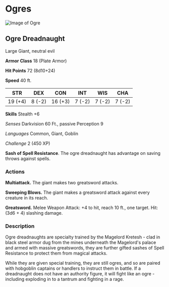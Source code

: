 # Ogres

![Image of Ogre](https://media-waterdeep.cursecdn.com/avatars/thumbnails/0/285/242/315/636252770535203221.jpeg)

## Ogre Dreadnaught


Large Giant, neutral evil

**Armor Class** 18 (Plate Armor)

**Hit Points** 72 (8d10+24)

**Speed** 40 ft.

STR | DEX | CON | INT | WIS | CHA| 
------------ | ------------- | ------------- | ------------- | ------------- | -------------
19 (+4) | 8 (-2) | 16 (+3) | 7 (-2) | 7 (-2) | 7 (-2)

**Skills** Stealth +6

*Senses* Darkvision 60 Ft., passive Perception 9

*Languages* Common, Giant, Goblin

*Challenge* 2 (450 XP)

**Sash of Spell Resistance**. The ogre dreadnaught has advantage on saving throws against spells.

### Actions

**Multiattack.** The giant makes two greatsword attacks.

**Sweeping Blows.** The giant makes a greatsword attack against every creature in its reach.

**Greatsword.** Melee Weapon Attack: +4 to hit, reach 10 ft., one target. Hit: (3d6 + 4) slashing damage.

### Description

Ogre dreadnaughts are specialty trained by the Magelord Kretesh - clad in black steel armor dug from the mines underneath the Magelord's palace and armed with massive greatswords, they are further gifted sashes of Spell Resistance to protect them from magical attacks.

While they are given special training, they are still ogres, and so are paired with hobgoblin captains or handlers to instruct them in battle.  If a dreadnaught does not have an authority figure, it will fight like an ogre - including exploding in to a tantrum and fighting in a rage.